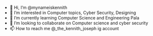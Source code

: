 - 👋 Hi, I’m @mynameiskennith
- 👀 I’m interested in Computer topics, Cyber Security, Designing
- 🌱 I’m currently learning Computer Science and Engineering Pala
- 💞️ I’m looking to collaborate on Computer science and cyber security
- 📫 How to reach me @_the_kennith_joseph ig account

<!---
mynameiskennith/mynameiskennith is a ✨ special ✨ repository because its `README.md` (this file) appears on your GitHub profile.
You can click the Preview link to take a look at your changes.
--->
